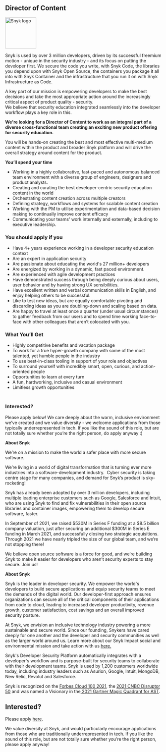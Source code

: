 Director of Content
---

<img src="https://res.cloudinary.com/snyk/image/upload/v1537345894/press-kit/brand/logo-black.png" width="100" alt="Snyk logo" />

<p><span style="font-weight: 400;">Snyk is used by over 3 million developers, driven by its successful freemium motion - unique in the security industry - and its focus on putting the developer first. We secure the code you write, with Snyk Code, the libraries you depend upon with Snyk Open Source, the containers you package it all into with Snyk Container and the infrastructure that you run it on with Snyk Infrastructure as Code.&nbsp;</span></p>
<p><span style="font-weight: 400;">A key part of our mission is empowering developers to make the best decisions and take the most appropriate action around the increasingly critical aspect of product quality - security.</span><span style="font-weight: 400;"><br></span><span style="font-weight: 400;">We believe that security education integrated seamlessly into the developer workflow plays a key role in this.</span></p>
<p><strong>We're looking for a Director of Content to work as an integral part of a diverse cross-functional team creating an exciting new product offering for security education.</strong></p>
<p><span style="font-weight: 400;">You will be hands-on creating the best and most effective multi-medium content within the product and broader Snyk platform and will drive the overall strategy around content for the product.</span></p>
<p><strong>You’ll spend your time</strong></p>
<ul>
<li style="font-weight: 400;"><span style="font-weight: 400;">Working in a highly collaborative, fast-paced and autonomous balanced team environment with a diverse group of engineers, designers and product analysts.</span></li>
<li style="font-weight: 400;"><span style="font-weight: 400;">Creating and curating the best developer-centric security education content in the world</span></li>
<li style="font-weight: 400;"><span style="font-weight: 400;">Orchestrating content creation across multiple creators</span></li>
<li style="font-weight: 400;"><span style="font-weight: 400;">Defining strategy, workflows and systems for scalable content creation</span></li>
<li style="font-weight: 400;"><span style="font-weight: 400;">Working with the PM to utilise experimentation and data-based decision making to continually improve content efficacy</span></li>
<li style="font-weight: 400;"><span style="font-weight: 400;">Communicating your teams' work internally and externally, including to executive leadership.</span></li>
</ul>
<h3><strong>You should apply if you</strong></h3>
<ul>
<li style="font-weight: 400;"><span style="font-weight: 400;">Have 4+ years experience working in a developer security education context</span></li>
<li style="font-weight: 400;"><span style="font-weight: 400;">Are an expert in application security</span></li>
<li style="font-weight: 400;"><span style="font-weight: 400;">Are passionate about educating the world's 27 million+ developers</span></li>
<li style="font-weight: 400;"><span style="font-weight: 400;">Are energized by working in a dynamic, fast paced environment.</span></li>
<li style="font-weight: 400;"><span style="font-weight: 400;">Are experienced with agile development practices</span></li>
<li style="font-weight: 400;"><span style="font-weight: 400;">Have demonstrated success through being deeply curious about users, user behavior and by having strong UX sensibilities.</span></li>
<li style="font-weight: 400;"><span style="font-weight: 400;">Have excellent written and verbal communication skills in English, and enjoy helping others to be successful.</span></li>
<li style="font-weight: 400;"><span style="font-weight: 400;">Like to test new ideas, but are equally comfortable pivoting and discarding ideas as you are doubling-down and scaling based on data.</span></li>
<li style="font-weight: 400;"><span style="font-weight: 400;">Are happy to travel at least once a quarter (under usual circumstances) to gather feedback from our users and to spend time working face-to-face with other colleagues that aren’t colocated with you.</span></li>
</ul>
<h3><strong>What You’ll Get</strong></h3>
<ul>
<li style="font-weight: 400;"><span style="font-weight: 400;">Highly competitive benefits and vacation package</span></li>
<li style="font-weight: 400;"><span style="font-weight: 400;">To work for a true hyper-growth company with some of the most talented, yet humble people in the industry</span></li>
<li style="font-weight: 400;"><span style="font-weight: 400;">To use best-in-class tooling in support of your role and objectives</span></li>
<li style="font-weight: 400;"><span style="font-weight: 400;">To surround yourself with incredibly smart, open, curious, and action-oriented people</span></li>
<li style="font-weight: 400;"><span style="font-weight: 400;">Opportunities to learn at every turn</span></li>
<li style="font-weight: 400;"><span style="font-weight: 400;">A fun, hardworking, inclusive and casual environment</span></li>
<li style="font-weight: 400;"><span style="font-weight: 400;">Limitless growth opportunities</span></li>
</ul>
<h3><strong><br></strong><strong>Interested?</strong></h3>
<p><span style="font-weight: 400;">Please apply below! We care deeply about the warm, inclusive environment we’ve created and we value diversity - we welcome applications from those typically underrepresented in tech. If you like the sound of this role, but are not totally sure whether you’re the right person, do apply anyway :)</span></p>
<p><strong>About Snyk</strong></p>
<p><span style="font-weight: 400;">We’re on a mission to make the world a safer place with more secure software.</span></p>
<p><span style="font-weight: 400;">We’re living in a world of digital transformation that is turning ever more industries into a software-development industry.&nbsp; Cyber security is taking centre stage for many companies, and demand for Snyk’s product is sky-rocketing!&nbsp;&nbsp;</span></p>
<p><span style="font-weight: 400;">Snyk has already been adopted by over 3 million developers, including multiple leading enterprise customers such as Google, Salesforce and Intuit, who are using Snyk to find and fix vulnerabilities in their open source libraries and container images, empowering them to develop secure software, faster.</span></p>
<p><span style="font-weight: 400;">In September of 2021, we raised $530M in Series F funding at a $8.5 billion company valuation, just after securing an additional $300M in Series E funding in March 2021, and successfully closing two strategic acquisitions. Through 2021 we have nearly tripled the size of our global team, and we’re not stopping there!&nbsp;&nbsp;</span></p>
<p><span style="font-weight: 400;">We believe open source software is a force for good, and we’re building Snyk to make it easier for developers who aren’t security experts to stay secure. Join us!</span></p><div class="content-conclusion"><p><strong>About Snyk</strong></p>
<p><span style="font-weight: 400;">Snyk is the leader in developer security. We empower the world's developers to build secure applications and equip security teams to meet the demands of the digital world. Our developer-first approach ensures organizations can secure all of the critical components of their applications from code to cloud, leading to increased developer productivity, revenue growth, customer satisfaction, cost savings and an overall improved security posture.&nbsp;</span></p>
<p><span style="font-weight: 400;">At Snyk, we envision an inclusive technology industry powering a more sustainable and secure world.</span> <span style="font-weight: 400;">Since our founding, Snykers have cared deeply for one another and the developer and security communities as well as the larger world around us. Learn more about our Snyk Impact social and environmental mission and take action with us </span><a href="https://snyk.io/about/snyk-impact/"><span style="font-weight: 400;">here.</span></a></p>
<p><span style="font-weight: 400;">Snyk's Developer Security Platform automatically integrates with a developer's workflow and is purpose-built for security teams to collaborate with their development teams. Snyk is used by 1,200 customers worldwide today, including industry leaders such as Asurion, Google, Intuit, MongoDB, New Relic, Revolut and Salesforce.</span></p>
<p><span style="font-weight: 400;">Snyk is recognized on the </span><a href="https://www.forbes.com/cloud100/#6f24b5ba5f94"><span style="font-weight: 400;">Forbes Cloud 100 2021</span></a><span style="font-weight: 400;">, the </span><a href="https://www.cnbc.com/2021/05/25/these-are-the-2021-cnbc-disruptor-50-companies.html"><span style="font-weight: 400;">2021 CNBC Disruptor 50</span></a><span style="font-weight: 400;"> and was named a Visionary in the</span><a href="https://snyk.io/blog/snyk-visionary-2021-gartner-magic-quadrant-for-ast/"><span style="font-weight: 400;"> 2021 Gartner Magic Quadrant for AST</span></a><span style="font-weight: 400;">.</span></p></div>

Interested?
---

Please apply [here](https://boards.greenhouse.io/snyk/jobs/5580226002#app).

We value diversity at Snyk, and would particularly encourage applications from those who are traditionally underrepresented in tech.
If you like the sound of this role, but are not totally sure whether you’re the right person, please apply anyway!
